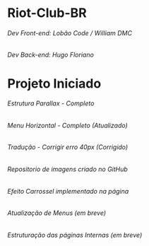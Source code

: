 # Riot-Club-BR

###### Dev Front-end: Lobão Code / William DMC
###### Dev Back-end: Hugo Floriano

# Projeto Iniciado

###### Estrutura Parallax - Completo
###### Menu Horizontal - Completo (Atualizado)
###### Tradução - Corrigir erro 40px (Corrigido)
###### Repositorio de imagens criado no GitHub
###### Efeito Carrossel implementado na página
###### Atualização de Menus (em breve)
###### Estruturação das páginas Internas (em breve)

